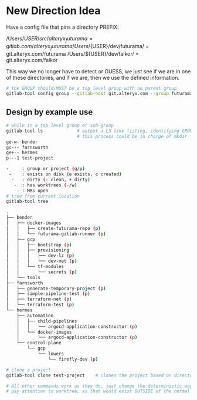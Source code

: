 # New Direction Idea

Have a config file that pins a directory PREFIX:

/Users/${USER}/src/alteryx_futurama = gitlab.com/alteryx_futurama
/Users/${USER}/dev/futurama/        = git.alteryx.com/futurama
/Users/${USER}/dev/falkor/          = git.alteryx.com/falkor

This way we no longer have to detect or GUESS, we just see if we are in one of these
directories, and if we are, then we use the defined information.

```bash
# the GROUP should/MUST be a top level group with no parent group
gitlab-tool config group --gitlab-host git.alteryx.com --group futurama --envvar GLA_TOKEN --directory ~/dev/futurama
```

## Design by example use

```bash
# while in a top level group or sub-group
gitlab-tool ls             # output a LS like listing, identifying GROUPS/PROJECTS
                           # this process could be in charge of mkdir for ALL groups at this level
ge-w- bender
gc--- farnsworth
ge+-- hermes
p---1 test-project

-     : group or project (g/p)
 -    : exists on disk (e exists, c created)
  -   : dirty (- clean, + dirty)
   -  : has worktrees (-/w)
    - : MRs open
# tree from current location
gitlab-tool tree

.
├── bender
│   ├── docker-images
│   │   ├── create-futurama-repo (p)
│   │   └── futurama-gitlab-runner (p)
│   ├── gcp
│   │   ├── bootstrap (p)
│   │   ├── provisioning
│   │   │   ├── dev-lz (p)
│   │   │   └── dev-net (p)
│   │   └── tf-modules
│   │       └── secrets (p)
│   └── tools
├── farnsworth
│   ├── generate-temporary-project (p)
│   ├── simple-pipeline-test (p)
│   ├── terraform-net (p)
│   └── terraform-test (p)
└── hermes
    ├── automation
    │   ├── child-pipelines
    │   │   └── argocd-application-constructor (p)
    │   └── docker-images
    │       └── argocd-application-constructor (p)
    └── control-plane
        └── gcp
            └── lowers
                └── firefly-dev (p)

# clone a project
gitlab-tool clone test-project    # clones the project based on directory level (prefix/subdir depth)

# All other commands work as they do, just change the deterministic way they return details
# pay attention to worktree, as that would exist OUTSIDE of the normal directory, may have to read `.git` file to find prefix
```
